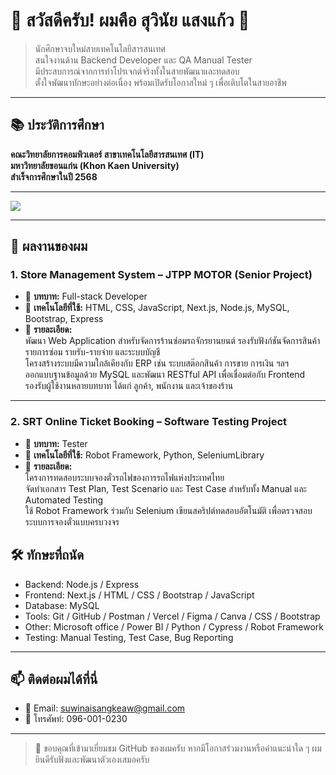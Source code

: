 # 👋 สวัสดีครับ! ผมคือ สุวินัย แสงแก้ว 👋

> นักศึกษาจบใหม่สายเทคโนโลยีสารสนเทศ  
> สนใจงานด้าน Backend Developer และ QA Manual Tester  
> มีประสบการณ์จากการทำโปรเจกต์จริงทั้งในสายพัฒนาและทดสอบ  
> ตั้งใจพัฒนาทักษะอย่างต่อเนื่อง พร้อมเปิดรับโอกาสใหม่ ๆ เพื่อเติบโตในสายอาชีพ

---

## 📚 ประวัติการศึกษา

**คณะวิทยาลัยการคอมพิวเตอร์ สาขาเทคโนโลยีสารสนเทศ (IT)**  
**มหาวิทยาลัยขอนแก่น (Khon Kaen University)**  
**สำเร็จการศึกษาในปี 2568**

---

<p align="left">
  <img src="https://skillicons.dev/icons?i=nodejs,express,react,next,mysql,js,html,css,bootstrap,git,github,vercel,postman,figma,canva" />
</p>

---

## 📂 ผลงานของผม

### 1. Store Management System – JTPP MOTOR (Senior Project)

- 📄 **บทบาท:** Full-stack Developer  
- 🧰 **เทคโนโลยีที่ใช้:** HTML, CSS, JavaScript, Next.js, Node.js, MySQL, Bootstrap, Express  
- 🔧 **รายละเอียด:**  
  พัฒนา Web Application สำหรับจัดการร้านซ่อมรถจักรยานยนต์ รองรับฟังก์ชันจัดการสินค้า รายการซ่อม รายรับ-รายจ่าย และระบบบัญชี  
  โครงสร้างระบบมีความใกล้เคียงกับ ERP เช่น ระบบสต๊อกสินค้า การขาย การเงิน ฯลฯ  
  ออกแบบฐานข้อมูลด้วย MySQL และพัฒนา RESTful API เพื่อเชื่อมต่อกับ Frontend  
  รองรับผู้ใช้งานหลายบทบาท ได้แก่ ลูกค้า, พนักงาน และเจ้าของร้าน

---

### 2. SRT Online Ticket Booking – Software Testing Project

- 📄 **บทบาท:** Tester  
- 🧰 **เทคโนโลยีที่ใช้:** Robot Framework, Python, SeleniumLibrary  
- 🔧 **รายละเอียด:**  
  โครงการทดสอบระบบจองตั๋วรถไฟของการรถไฟแห่งประเทศไทย  
  จัดทำเอกสาร Test Plan, Test Scenario และ Test Case สำหรับทั้ง Manual และ Automated Testing  
  ใช้ Robot Framework ร่วมกับ Selenium เขียนสคริปต์ทดสอบอัตโนมัติ เพื่อตรวจสอบระบบการจองตั๋วแบบครบวงจร

## 🛠️ ทักษะที่ถนัด

- Backend: Node.js / Express 
- Frontend: Next.js / HTML / CSS / Bootstrap / JavaScript
- Database: MySQL
- Tools: Git / GitHub / Postman / Vercel / Figma / Canva / CSS / Bootstrap
- Other: Microsoft office / Power BI / Python / Cypress / Robot Framework
- Testing: Manual Testing, Test Case, Bug Reporting

---

## 📫 ติดต่อผมได้ที่นี่

- 📧 Email: suwinaisangkeaw@gmail.com  
- 📱 โทรศัพท์: 096-001-0230

---

> 🙏 ขอบคุณที่เข้ามาเยี่ยมชม GitHub ของผมครับ หากมีโอกาสร่วมงานหรือคำแนะนำใด ๆ ผมยินดีรับฟังและพัฒนาตัวเองเสมอครับ
